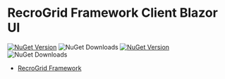 # RecroGrid Framework Client Blazor UI

[![NuGet Version](https://img.shields.io/nuget/v/Recrovit.RecroGridFramework.Client.Blazor.UI.svg?label=RGF.Client.Blazor.UI)](https://www.nuget.org/packages/Recrovit.RecroGridFramework.Client.Blazor.UI/) ![NuGet Downloads](https://img.shields.io/nuget/dt/Recrovit.RecroGridFramework.Client.Blazor.UI)
[![NuGet Version](https://img.shields.io/nuget/v/RecroGrid.svg?label=RecroGrid)](https://www.nuget.org/packages/RecroGrid/) ![NuGet Downloads](https://img.shields.io/nuget/dt/RecroGrid)

- [RecroGrid Framework](https://RecroGrid.com)
